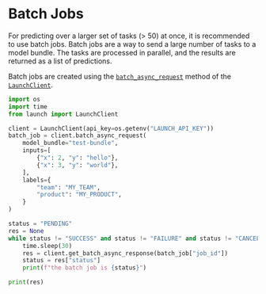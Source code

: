 # Batch Jobs

For predicting over a larger set of tasks (> 50) at once, it is recommended to
use batch jobs. Batch jobs are a way to send a large number of tasks to a model
bundle. The tasks are processed in parallel, and the results are returned as a
list of predictions.

Batch jobs are created using the
[`batch_async_request`](/api/client/#launch.client.LaunchClient.batch_async_request)
method of the
[`LaunchClient`](/api/client/#launch.client.LaunchClient).

```py title="Creating and Following a Batch Job"
import os
import time
from launch import LaunchClient

client = LaunchClient(api_key=os.getenv("LAUNCH_API_KEY"))
batch_job = client.batch_async_request(
    model_bundle="test-bundle",
    inputs=[
        {"x": 2, "y": "hello"},
        {"x": 3, "y": "world"},
    ],
    labels={
        "team": "MY_TEAM",
        "product": "MY_PRODUCT",
    }
)

status = "PENDING"
res = None
while status != "SUCCESS" and status != "FAILURE" and status != "CANCELLED":
    time.sleep(30)
    res = client.get_batch_async_response(batch_job["job_id"])
    status = res["status"]
    print(f"the batch job is {status}")

print(res)
```
